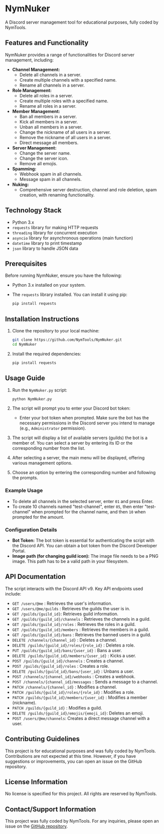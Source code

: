 # NymNuker

A Discord server management tool for educational purposes, fully coded by NymTools.

## Features and Functionality

NymNuker provides a range of functionalities for Discord server management, including:

*   **Channel Management:**
    *   Delete all channels in a server.
    *   Create multiple channels with a specified name.
    *   Rename all channels in a server.
*   **Role Management:**
    *   Delete all roles in a server.
    *   Create multiple roles with a specified name.
    *   Rename all roles in a server.
*   **Member Management:**
    *   Ban all members in a server.
    *   Kick all members in a server.
    *   Unban all members in a server.
    *   Change the nickname of all users in a server.
    *   Remove the nickname of all users in a server.
    *   Direct message all members.
*   **Server Management:**
    *   Change the server name.
    *   Change the server icon.
    *   Remove all emojis.
*   **Spamming:**
    *   Webhook spam in all channels.
    *   Message spam in all channels.
*   **Nuking:**
    *    Comprehensive server destruction, channel and role deletion, spam creation, with renaming functionality.

## Technology Stack

*   Python 3.x
*   `requests` library for making HTTP requests
*   `threading` library for concurrent execution
*   `asyncio` library for asynchronous operations (main function)
*   `datetime` library to print timestamp
*   `json` library to handle JSON data

## Prerequisites

Before running NymNuker, ensure you have the following:

*   Python 3.x installed on your system.
*   The `requests` library installed. You can install it using pip:

    ```bash
    pip install requests
    ```

## Installation Instructions

1.  Clone the repository to your local machine:

    ```bash
    git clone https://github.com/NymTools/NymNuker.git
    cd NymNuker
    ```

2.  Install the required dependencies:

    ```bash
    pip install requests
    ```

## Usage Guide

1.  Run the `NymNuker.py` script:

    ```bash
    python NymNuker.py
    ```

2.  The script will prompt you to enter your Discord bot token:

    *   Enter your bot token when prompted. Make sure the bot has the necessary permissions in the Discord server you intend to manage (e.g., `Administrator` permission).

3.  The script will display a list of available servers (guilds) the bot is a member of. You can select a server by entering its ID or the corresponding number from the list.

4.  After selecting a server, the main menu will be displayed, offering various management options.

5.  Choose an option by entering the corresponding number and following the prompts.

### Example Usage

*   To delete all channels in the selected server, enter `01` and press Enter.
*   To create 10 channels named "test-channel", enter `05`, then enter "test-channel" when prompted for the channel name, and then `10` when prompted for the amount.

### Configuration Details

*   **Bot Token:**  The bot token is essential for authenticating the script with the Discord API. You can obtain a bot token from the Discord Developer Portal.
*  **Image path (for changing guild icon):**  The image file needs to be a PNG image. This path has to be a valid path in your filesystem.

## API Documentation

The script interacts with the Discord API v9.  Key API endpoints used include:

*   `GET /users/@me` : Retrieves the user's information.
*   `GET /users/@me/guilds` : Retrieves the guilds the user is in.
*   `GET /guilds/{guild_id}`: Retrieves guild information.
*   `GET /guilds/{guild_id}/channels` : Retrieves the channels in a guild.
*   `GET /guilds/{guild_id}/roles` : Retrieves the roles in a guild.
*   `GET /guilds/{guild_id}/members` : Retrieves the members in a guild.
*   `GET /guilds/{guild_id}/bans` : Retrieves the banned users in a guild.
*   `DELETE /channels/{channel_id}` : Deletes a channel.
*   `DELETE /guilds/{guild_id}/roles/{role_id}` : Deletes a role.
*   `PUT /guilds/{guild_id}/bans/{user_id}` : Bans a user.
*   `DELETE /guilds/{guild_id}/members/{user_id}` : Kicks a user.
*   `POST /guilds/{guild_id}/channels` : Creates a channel.
*   `POST /guilds/{guild_id}/roles` : Creates a role.
*   `DELETE /guilds/{guild_id}/bans/{user_id}` : Unbans a user.
*   `POST /channels/{channel_id}/webhooks` : Creates a webhook.
*   `POST /channels/{channel_id}/messages` : Sends a message to a channel.
*   `PATCH /channels/{channel_id}` : Modifies a channel.
*   `PATCH /guilds/{guild_id}/roles/{role_id}` : Modifies a role.
*   `PATCH /guilds/{guild_id}/members/{user_id}` : Modifies a member (nickname).
*   `PATCH /guilds/{guild_id}` : Modifies a guild.
*   `DELETE /guilds/{guild_id}/emojis/{emoji_id}`: Deletes an emoji.
*   `POST /users/@me/channels`: Creates a direct message channel with a user.

## Contributing Guidelines

This project is for educational purposes and was fully coded by NymTools. Contributions are not expected at this time.  However, if you have suggestions or improvements, you can open an issue on the GitHub repository.

## License Information

No license is specified for this project. All rights are reserved by NymTools.

## Contact/Support Information

This project was fully coded by NymTools. For any inquiries, please open an issue on the [GitHub repository](https://github.com/NymTools/NymNuker).
